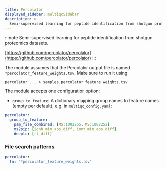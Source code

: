 ```yaml
---
title: Percolator
displayed_sidebar: multiqcSidebar
description: >
  Semi-supervised learning for peptide identification from shotgun proteomics datasets.
---
```


<!--
~~~~~ DO NOT EDIT ~~~~~
This file is autogenerated from the MultiQC module python docstring.
Do not edit the markdown, it will be overwritten.

File path for the source of this content: multiqc/modules/percolator/percolator.py
~~~~~~~~~~~~~~~~~~~~~~~
-->

:::note
Semi-supervised learning for peptide identification from shotgun proteomics datasets.

[https://github.com/percolator/percolator](https://github.com/percolator/percolator)
:::

The module assumes that the Percolator output file is named `*percolator_feature_weights.tsv`.
Make sure to run it using:

```
percolator ... > samples.percolator_feature_weights.tsv
```

The module accepts one configuration option:

- `group_to_feature`: A dictionary mapping group names to feature names (empty per default), e.g. in `multiqc_config.yaml`:

```yaml
percolator:
  group_to_feature:
    psm_file_combined: [MS:1002255, MS:1002252]
    ms2pip: [ionb_min_abs_diff, iony_min_abs_diff]
    deeplc: [rt_diff]
```

### File search patterns

```yaml
percolator:
  fn: "*percolator_feature_weights.tsv"
```
